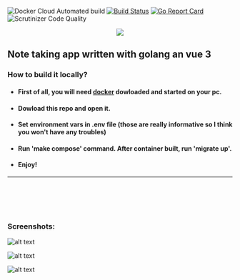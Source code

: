 ![Docker Cloud Automated build](https://img.shields.io/docker/cloud/automated/gavrylenkoIvan/gonotes)
[![Build Status](https://img.shields.io/github/actions/workflow/status/gavrylenkoIvan/gonotes/go.yml?branch=master&label=build&logo=github)](https://github.com/gavrylenkoIvan/gonotes/actions?query=workflow)
[![Go Report Card](https://goreportcard.com/badge/github.com/gavrylenkoIvan/gonotes)](https://goreportcard.com/report/github.com/gavrylenkoIvan/gonotes)
![Scrutinizer Code Quality](https://img.shields.io/scrutinizer/quality/g/gavrylenkoIvan/gonotes/main)

<p align="center">
  <img src="https://github.com/gavrylenkoIvan/gonotes/blob/master/images/logo.png" />
</p>


## Note taking app written with golang an vue 3

### How to build it locally?

* #### First of all, you will need [docker](https://www.docker.com) dowloaded and started on your pc.
* #### Dowload this repo and open it.
* #### Set environment vars in .env file (those are really informative so I think you won't have any troubles)
* #### Run 'make compose' command. After container built, run 'migrate up'.
* #### Enjoy!

---

<div style="margin-top: 100px;">
  
  ### Screenshots:

  ![alt text](https://github.com/gavrylenkoIvan/gonotes/blob/master/images/main-page.png)

  ![alt text](https://github.com/gavrylenkoIvan/gonotes/blob/master/images/add-note.png)

  ![alt text](https://github.com/gavrylenkoIvan/gonotes/blob/master/images/notes.png)
  
</div>
